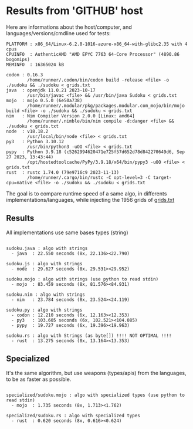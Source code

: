 # Results from 'GITHUB' host

Here are informations about the host/computer, and languages/versions/cmdline used for tests:
```
PLATFORM : x86_64/Linux-6.2.0-1016-azure-x86_64-with-glibc2.35 with 4 cpus
CPUINFO  : AuthenticAMD "AMD EPYC 7763 64-Core Processor" (4890.86 bogomips)
MEMINFO  : 16365024 kB

codon : 0.16.3
        /home/runner/.codon/bin/codon build -release <file> -o ./sudoku && ./sudoku < grids.txt
java  : openjdk 11.0.21 2023-10-17
        /usr/bin/javac <file> && /usr/bin/java Sudoku < grids.txt
mojo  : mojo 0.5.0 (6e50a738)
        /home/runner/.modular/pkg/packages.modular.com_mojo/bin/mojo build <file> -o ./sudoku && ./sudoku < grids.txt
nim   : Nim Compiler Version 2.0.0 [Linux: amd64]
        /home/runner/.nimble/bin/nim compile -d:danger <file> && ./sudoku < grids.txt
node  : v18.18.2
        /usr/local/bin/node <file> < grids.txt
py3   : Python 3.10.12
        /usr/bin/python3 -uOO <file> < grids.txt
pypy  : Python 3.9.18 (c5262994620471e725f57d652d78d842270649d6, Sep 27 2023, 13:43:44)
        /opt/hostedtoolcache/PyPy/3.9.18/x64/bin/pypy3 -uOO <file> < grids.txt
rust  : rustc 1.74.0 (79e9716c9 2023-11-13)
        /home/runner/.cargo/bin/rustc -C opt-level=3 -C target-cpu=native <file> -o ./sudoku && ./sudoku < grids.txt

```

The goal is to compare runtime speed of a same algo, in differents implementations/languages, while injecting the 1956 grids of [grids.txt](grids.txt)

## Results

All implementations use same bases types (string)

```

sudoku.java : algo with strings
  - java  : 22.550 seconds (8x, 22.136><22.790)

sudoku.js : algo with strings
  - node  : 29.627 seconds (8x, 29.531><29.952)

sudoku.mojo : algo with strings (use python to read stdin)
  - mojo  : 83.459 seconds (8x, 81.576><84.931)

sudoku.nim : algo with strings
  - nim   : 23.784 seconds (8x, 23.524><24.119)

sudoku.py : algo with strings
  - codon : 12.210 seconds (6x, 12.163><12.353)
  - py3   : 103.605 seconds (6x, 102.521><104.085)
  - pypy  : 19.727 seconds (6x, 19.396><19.963)

sudoku.rs : algo with Strings (as byte[]) !!!! NOT OPTIMAL !!!!
  - rust  : 13.275 seconds (8x, 13.164><13.353)

```

## Specialized

It's the same algorithm, but use weapons (types/apis) from the languages, to be as faster as possible.

```

specialized/sudoku.mojo : algo with specialized types (use python to read stdin)
  - mojo  : 1.735 seconds (8x, 1.713><1.762)

specialized/sudoku.rs : algo with specialized types
  - rust  : 0.620 seconds (8x, 0.616><0.624)

```


